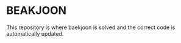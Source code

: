 # BEAKJOON

This repository is where baekjoon is solved and the correct code is automatically updated.
